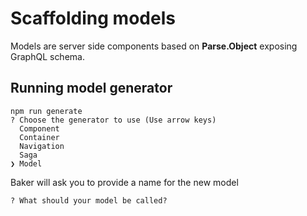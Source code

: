 # Scaffolding models

Models are server side components based on **Parse.Object** exposing GraphQL schema.  

## Running model generator

```
npm run generate
? Choose the generator to use (Use arrow keys)
  Component
  Container
  Navigation
  Saga
❯ Model
```

Baker will ask you to provide a name for the new model

```
? What should your model be called?
```